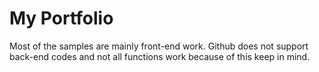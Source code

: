 # My Portfolio

Most of the samples are mainly front-end work. Github does not support back-end codes and not all functions work because of this keep in mind. 
